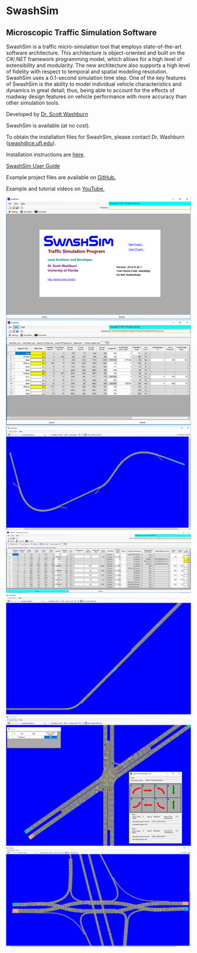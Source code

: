 # SwashSim

## Microscopic Traffic Simulation Software

SwashSim is a traffic micro-simulation tool that employs state-of-the-art software architecture. This architecture is object-oriented and built on the C#/.NET framework programming model, which allows for a high level of extensibility and modularity. The new architecture also supports a high level of fidelity with respect to temporal and spatial modeling resolution. SwashSim uses a 0.1-second simulation time step. One of the key features of SwashSim is the ability to model
individual vehicle characteristics and dynamics in great detail; thus, being able to account for the effects of roadway design features on vehicle performance with more accuracy than other simulation tools.

Developed by <a href="https://faculty.eng.ufl.edu/scott-washburn">Dr. Scott Washburn</a>

SwashSim is available (at no cost).

To obtain the installation files for SwashSim, please contact Dr. Washburn (swash@ce.ufl.edu).

Installation instructions are <a href="InstallInstructions.md">here</a>.

<a href="https://swash17.github.io/SwashSim/">SwashSim User Guide</a>

Example project files are available on <a href="https://github.com/swash17/SwashSim/tree/master/Projects">GitHub.</a>

Example and tutorial videos on <a href="https://www.youtube.com/channel/UCNZCZ00coz8na0MtHBhdetg">YouTube.</a>

<img alt="Start Screen" src="Images\SwashSimStartScreen.PNG">
<img alt="Freeway Facility Input Screen" src="Images\SwashSimFreewayInputScreen.PNG">
<img alt="Freeway Facility Animation Screen" src="Images\SwashSimFreewayAnimationScreen.PNG">
<img alt="Two-Lane Highway Input Screen" src="Images\SwashSimTwoLaneHwyInputScreen.PNG">
<img alt="Two-Lane Highway Animation Screen" src="Images\SwashSimTwoLaneHwyAnimationScreen.PNG">
<img alt="Signalized Intersection Animation Screen" src="Images\SwashSimSignalIntAnimation.PNG">
<img alt="Diverging Diamond Interchange Animation Screen" src="Images\SwashSimDDIAnimationScreen.PNG">

